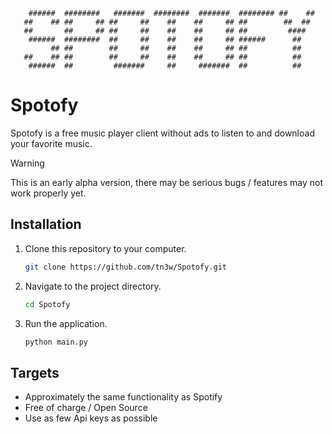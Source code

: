 ```
    ######  ########   #######  ########  #######  ######## ##    ## 
   ##    ## ##     ## ##     ##    ##    ##     ## ##        ##  ##  
   ##       ##     ## ##     ##    ##    ##     ## ##         ####   
    ######  ########  ##     ##    ##    ##     ## ######      ##    
         ## ##        ##     ##    ##    ##     ## ##          ##    
   ##    ## ##        ##     ##    ##    ##     ## ##          ##    
    ######  ##         #######     ##     #######  ##          ##    
```

# Spotofy
Spotofy is a free music player client without ads to listen to and download your favorite music.


> [!WARNING]
> This is an early alpha version, there may be serious bugs / features may not work properly yet.


## Installation

1. Clone this repository to your computer.
   ```bash
   git clone https://github.com/tn3w/Spotofy.git
   ```

2. Navigate to the project directory.
   ```bash
   cd Spotofy
   ```

3. Run the application.
   ```bash
   python main.py
   ```


## Targets
- Approximately the same functionality as Spotify
- Free of charge / Open Source
- Use as few Api keys as possible
